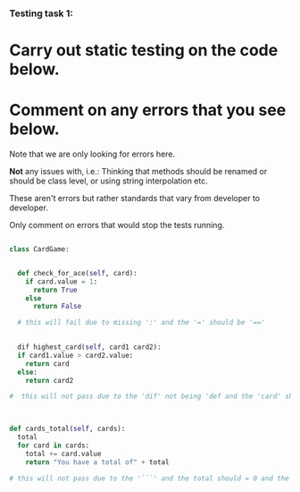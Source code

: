 ### Testing task 1:

# Carry out static testing on the code below.
# Comment on any errors that you see below.

Note that we are only looking for errors here.

**Not** any issues with, i.e.: 
Thinking that methods should be renamed or should be class level, or using string interpolation etc. 

These aren't errors but rather standards that vary from developer to developer. 

Only comment on errors that would stop the tests running.

```python

class CardGame:


  def check_for_ace(self, card):
    if card.value = 1:
      return True
    else
      return False

  # this will fail due to missing ':' and the '=' should be '=='
   

  dif highest_card(self, card1 card2):
  if card1.value > card2.value:
    return card
  else:
    return card2

#  this will not pass due to the 'dif' not being 'def and the 'card' should be 'card1'. There is a missing ',' after 'card1'
  


def cards_total(self, cards):
  total
  for card in cards:
    total += card.value
    return "You have a total of" + total

# this will not pass due to the '```' and the total should = 0 and the return should be outside the function. All function needs to be indented. Total needs to be wrap in 'str' to convert to string. 
  
```
